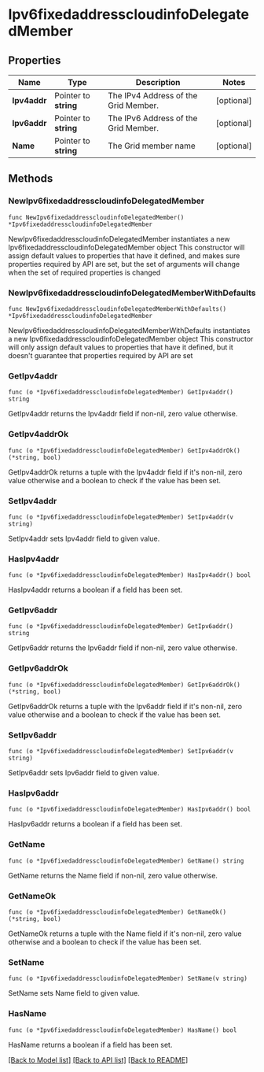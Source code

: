 # Ipv6fixedaddresscloudinfoDelegatedMember

## Properties

Name | Type | Description | Notes
------------ | ------------- | ------------- | -------------
**Ipv4addr** | Pointer to **string** | The IPv4 Address of the Grid Member. | [optional] 
**Ipv6addr** | Pointer to **string** | The IPv6 Address of the Grid Member. | [optional] 
**Name** | Pointer to **string** | The Grid member name | [optional] 

## Methods

### NewIpv6fixedaddresscloudinfoDelegatedMember

`func NewIpv6fixedaddresscloudinfoDelegatedMember() *Ipv6fixedaddresscloudinfoDelegatedMember`

NewIpv6fixedaddresscloudinfoDelegatedMember instantiates a new Ipv6fixedaddresscloudinfoDelegatedMember object
This constructor will assign default values to properties that have it defined,
and makes sure properties required by API are set, but the set of arguments
will change when the set of required properties is changed

### NewIpv6fixedaddresscloudinfoDelegatedMemberWithDefaults

`func NewIpv6fixedaddresscloudinfoDelegatedMemberWithDefaults() *Ipv6fixedaddresscloudinfoDelegatedMember`

NewIpv6fixedaddresscloudinfoDelegatedMemberWithDefaults instantiates a new Ipv6fixedaddresscloudinfoDelegatedMember object
This constructor will only assign default values to properties that have it defined,
but it doesn't guarantee that properties required by API are set

### GetIpv4addr

`func (o *Ipv6fixedaddresscloudinfoDelegatedMember) GetIpv4addr() string`

GetIpv4addr returns the Ipv4addr field if non-nil, zero value otherwise.

### GetIpv4addrOk

`func (o *Ipv6fixedaddresscloudinfoDelegatedMember) GetIpv4addrOk() (*string, bool)`

GetIpv4addrOk returns a tuple with the Ipv4addr field if it's non-nil, zero value otherwise
and a boolean to check if the value has been set.

### SetIpv4addr

`func (o *Ipv6fixedaddresscloudinfoDelegatedMember) SetIpv4addr(v string)`

SetIpv4addr sets Ipv4addr field to given value.

### HasIpv4addr

`func (o *Ipv6fixedaddresscloudinfoDelegatedMember) HasIpv4addr() bool`

HasIpv4addr returns a boolean if a field has been set.

### GetIpv6addr

`func (o *Ipv6fixedaddresscloudinfoDelegatedMember) GetIpv6addr() string`

GetIpv6addr returns the Ipv6addr field if non-nil, zero value otherwise.

### GetIpv6addrOk

`func (o *Ipv6fixedaddresscloudinfoDelegatedMember) GetIpv6addrOk() (*string, bool)`

GetIpv6addrOk returns a tuple with the Ipv6addr field if it's non-nil, zero value otherwise
and a boolean to check if the value has been set.

### SetIpv6addr

`func (o *Ipv6fixedaddresscloudinfoDelegatedMember) SetIpv6addr(v string)`

SetIpv6addr sets Ipv6addr field to given value.

### HasIpv6addr

`func (o *Ipv6fixedaddresscloudinfoDelegatedMember) HasIpv6addr() bool`

HasIpv6addr returns a boolean if a field has been set.

### GetName

`func (o *Ipv6fixedaddresscloudinfoDelegatedMember) GetName() string`

GetName returns the Name field if non-nil, zero value otherwise.

### GetNameOk

`func (o *Ipv6fixedaddresscloudinfoDelegatedMember) GetNameOk() (*string, bool)`

GetNameOk returns a tuple with the Name field if it's non-nil, zero value otherwise
and a boolean to check if the value has been set.

### SetName

`func (o *Ipv6fixedaddresscloudinfoDelegatedMember) SetName(v string)`

SetName sets Name field to given value.

### HasName

`func (o *Ipv6fixedaddresscloudinfoDelegatedMember) HasName() bool`

HasName returns a boolean if a field has been set.


[[Back to Model list]](../README.md#documentation-for-models) [[Back to API list]](../README.md#documentation-for-api-endpoints) [[Back to README]](../README.md)


